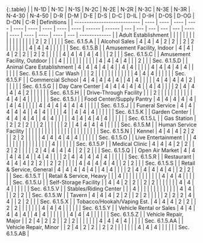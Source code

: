 {:.table}
|                             | N-1D | N-1C | N-1S | N-2C | N-2E | N-2R | N-3C | N-3E | N-3R | N-4-30 | N-4-50 | D-R | D-M | D-E | D-S | D-C | D-IL | D-IH | D-OS | D-OG | D-ON | C-R | Definitions   |
| --------------------------- | ---- | ---- | ---- | ---- | ---- | ---- | ---- | ---- | ---- | ------ | ------ | --- | --- | --- | --- | --- | ---- | ---- | ---- | ---- | ---- | --- | ------------- |
| Adult Establishment         |      |      |      |      |      |      |      |      |      |        |        |     |     |     |     |     | 2    | 2    |      |      |      |     | Sec. 6.1.5.A  |
| Alcohol Sales               | 4    | 4    | 4    | 2    | 2    |      | 2    | 2    |      |        |        |     |     |     | 4   | 4   | 4    |      |      |      |      |     | Sec. 6.1.5.B  |
| Amusement Facility, Indoor  | 4    | 4    | 4    | 2    | 2    |      | 2    | 2    |      |        |        |     | 4   | 4   | 4   | 4   | 4    |      |      | 2    |      |     | Sec. 6.1.5.C  |
| Amusement Facility, Outdoor |      |      | 4    |      |      |      |      |      |      |        |        |     |     | 4   | 4   | 4   | 4    |      |      | 2    |      |     | Sec. 6.1.5.D  |
| Animal Care Establishment   | 4    | 4    | 4    | 4    | 4    |      | 4    | 4    |      |        |        |     | 4   | 4   | 4   | 4   | 4    |      |      |      |      |     | Sec. 6.1.5.E  |
| Car Wash                    |      |      | 2    |      |      |      |      |      |      |        |        |     |     |     | 4   | 4   | 4    |      |      |      |      |     | Sec. 6.1.5.F  |
| Commercial School           | 4    | 4    | 4    | 4    | 4    |      | 4    | 4    |      |        |        |     | 4   | 4   | 4   | 4   | 2    |      |      |      |      |     | Sec. 6.1.5.G  |
| Day Care Center             | 4    | 4    | 4    | 4    | 4    |      | 4    | 4    |      |        |        | 2   | 4   | 4   | 4   | 4   | 2    |      |      |      |      |     | Sec. 6.1.5.H  |
| Drive-Through Facility      |      |      | 2    |      |      |      |      |      |      |        |        |     |     | 4   | 4   | 4   |      |      |      |      |      |     | Sec. 6.1.5.I  |
| Food Center/Supply Pantry   | 4    | 4    | 4    | 4    | 4    |      | 4    | 4    |      |        |        |     | 4   | 4   | 4   | 4   | 4    | 4    |      |      |      |     | Sec. 6.1.5.J  |
| Funeral Service             | 4    | 4    | 4    | 4    | 4    |      | 4    | 4    |      |        |        |     | 4   |     | 4   | 4   | 4    |      |      |      |      |     | Sec. 6.1.5.K  |
| Garden Center               |      | 4    | 4    | 4    | 4    |      | 4    | 4    |      |        |        |     | 4   | 4   | 4   | 4   | 4    |      |      |      |      |     | Sec. 6.1.5.L  |
| Gas Station                 |      | 2    | 2    | 2    |      |      | 2    |      |      |        |        |     | 2   |     | 4   | 4   | 4    | 4    |      |      |      |     | Sec. 6.1.5.M  |
| Human Service Facility      |      |      |      |      |      |      |      |      |      |        |        |     |     |     |     |     |      |      |      |      |      |     | Sec. 6.1.5.N  |
| Kennel                      | 4    | 4    | 4    | 2    | 2    |      | 2    | 2    |      |        |        |     | 4   | 4   | 4   | 4   | 4    |      |      |      |      |     | Sec. 6.1.5.O  |
| Live Entertainment          |      |      | 4    |      |      |      |      |      |      |        |        |     |     |     |     |     | 4    |      |      |      |      |     | Sec. 6.1.5.P  |
| Medical Clinic              | 4    | 4    | 4    | 2    | 2    |      | 2    | 2    |      |        |        |     | 2   | 4   | 4   | 4   | 4    |      | 2    | 2    |      |     | Sec. 6.1.5.Q  |
| Open Air Market             | 4    | 4    | 4    | 4    | 4    |      | 4    | 4    |      |        |        | 2   | 4   | 4   | 4   | 4   | 4    |      |      |      |      |     | Sec. 6.1.5.R  |
| Restaurant                  | 4    | 4    | 4    | 2    | 2    |      | 2    | 2    |      |        |        |     | 4   | 4   | 4   | 4   | 4    |      | 2    | 2    |      |     | Sec. 6.1.5.S  |
| Retail & Service, General   | 4    | 4    | 4    | 4    | 4    |      | 4    | 4    |      |        |        | 2   | 4   | 4   | 4   | 4   | 4    |      | 2    | 2    |      |     | Sec. 6.1.5.T  |
| Retail & Service, Heavy     |      |      | 4    |      |      |      |      |      |      |        |        |     |     |     | 4   | 4   | 4    |      |      |      |      |     | Sec. 6.1.5.U  |
| Self-Storage Facility       |      | 4    | 4    | 2    | 2    |      | 2    | 2    |      |        |        |     |     |     | 4   | 4   | 4    |      |      |      |      |     | Sec. 6.1.5.V  |
| Stables/Riding Center       |      |      | 4    |      |      |      |      |      |      |        |        |     |     |     |     | 4   | 4    |      |      | 2    | 2    |     | Sec. 6.1.5.W  |
| Tavern                      | 4    | 4    | 4    | 2    | 2    |      | 2    | 2    |      |        |        |     | 2   | 2   | 2   | 4   | 4    |      | 2    | 2    |      |     | Sec. 6.1.5.X  |
| Tobacco/Hookah/Vaping Est.  | 4    | 4    | 4    | 2    | 2    |      | 2    | 2    |      |        |        |     |     |     | 4   | 4   | 4    |      |      |      |      |     | Sec. 6.1.5.Y  |
| Vehicle Rental or Sales     | 4    | 4    | 4    | 4    | 4    |      | 4    | 4    |      |        |        |     |     |     | 4   | 4   | 4    |      |      |      |      |     | Sec. 6.1.5.Z  |
| Vehicle Repair, Major       |      | 2    | 4    | 2    | 2    |      | 2    | 2    |      |        |        |     |     |     | 4   | 4   | 4    | 4    |      |      |      |     | Sec. 6.1.5.AA |
| Vehicle Repair, Minor       |      | 2    | 4    | 2    | 2    |      | 2    | 2    |      |        |        |     |     |     | 4   | 4   | 4    |      |      |      |      |     | Sec. 6.1.5.AB |